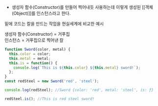 -  생성자 함수(Constructor)를 만들어 찍어내듯 사용하는데 이렇게 생성된 [[객체(Object)]]를 인스턴스라고 한다.

밑에 코드는 칼을 만드는 작업을 현실세계에 비교한 예시

생성자 함수(Constructor) = 거푸집  
인스턴스 = 거푸집으로 찍어낸 칼

```js
function Sword(color, metal) {
  this.color = color;
  this.metal = metal;
  this.is = function() {
    console.log(`This is ${this.color} ${this.metal} sword!`);
  };
}
const redSteel = new Sword('red', 'steel');

console.log(redSteel); //Sword {color: 'red', metal: 'steel', is: ƒ}

redSteel.is(); //This is red steel sword!
```